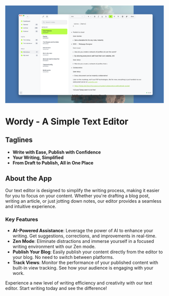 
![Screenshot of the App](./docs/screenshot.png)

# Wordy - A Simple Text Editor

## Taglines
- **Write with Ease, Publish with Confidence**
- **Your Writing, Simplified**
- **From Draft to Publish, All in One Place**

## About the App
Our text editor is designed to simplify the writing process, making it easier for you to focus on your content. Whether you're drafting a blog post, writing an article, or just jotting down notes, our editor provides a seamless and intuitive experience.

### Key Features
- **AI-Powered Assistance**: Leverage the power of AI to enhance your writing. Get suggestions, corrections, and improvements in real-time.
- **Zen Mode**: Eliminate distractions and immerse yourself in a focused writing environment with our Zen mode.
- **Publish Your Blog**: Easily publish your content directly from the editor to your blog. No need to switch between platforms.
- **Track Views**: Monitor the performance of your published content with built-in view tracking. See how your audience is engaging with your work.

Experience a new level of writing efficiency and creativity with our text editor. Start writing today and see the difference!

